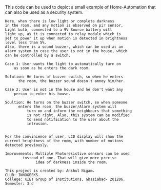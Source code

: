  This code can be used to depict a small example of 
  Home-Automation that can also be used as a security system.
    
    Here, when there is low light or complete darkness
    in the room, and any motion is observed on pir sensor,
    Light bulb, connected to a 9V Source battery will 
    light up, as it is connected to relay module which is
    set to power it up when motion is detected in brightness
    level less than 5%.
    Also, there is a sound buzzer, which can be used as an 
    alarm system in case the user is not in the house, which
    can be controlled by a switch.
    
    Case 1: User wants the light to automatically turn on
        as soon as he enters the dark room.
            
    Solution: He turns of buzzer switch, so when he enters
          the room, the buzzer sound doesn.t annoy him/her.
              
    Case 2: User is not in the house and he don't want any
        person to enter his house.
            
    Soultion: He turns on the buzzer switch, so when someone
          enters the room, the buzzer/Alarm system will 
              turn on and inform the neighbours that something 
              is not right. Also, this system can be modified
              to send notification to the user about the 
              intrusion.
            
    
    For the convinience of user, LCD display will show the
    current brightness of the room, with number of motions
    detected previously.
    
    Improvements: Multiple Photoresistive sensors can be used
            instead of one. That will give more precise
                  idea of darkness inside the room.
    
    This project is created by: Anshul Nigam.
    CLUB: INNOGEEKS.
    College: KIET Group of Institutions, Ghaziabad- 201206.
    Semester: 3rd

